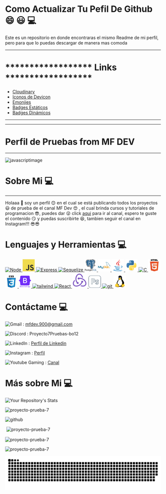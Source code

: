 # Como Actualizar Tu Pefil De Github 😄 😃 💻
Este es un repositorio en donde encontraras el mismo Readme de mi perfil, pero para que lo puedas descargar de manera mas comoda

---

# ****************** Links ******************
*  [Cloudinary](https://cloudinary.com/)
* [Iconos de Devicon](https://icongr.am/devicon)
* [Emonjies](https://gist.github.com/rxaviers/7360908)
* [Badges Estáticos](https://github.com/Ileriayo/markdown-badges)
* [Badges Dinámicos](https://shields.io/badges/static-badge)


---
---



# Perfil de Pruebas from MF DEV

---



<!-- Portada opcional -->
 ![javascriptimage](https://user-images.githubusercontent.com/94265654/210689025-267fa54d-6584-411a-b3e8-400820fa24fe.gif)

# Sobre Mi :computer:
---

Holaaa :wave: soy un perfil :blush: en el cual se está publicando todos los proyectos :smiley: de prueba de el canal MF Dev  :heart_eyes: , el cual brinda cursos y tutoriales de programacion :sunglasses:,
puedes dar  :stuck_out_tongue_winking_eye: click [aqui](https://www.youtube.com/channel/UC4r9fia857HbFKswu9YqaCg) para ir al canal, espero te guste el contenido :smirk: y puedas suscribirte :satisfied:, tambien seguir el canal en Instagram!!! :sunglasses::sunglasses:


# Lenguajes y Herramientas :computer:


<p align="left"> 
  <a href="#">
  <img src="https://icongr.am/devicon/nodejs-original-wordmark.svg?size=148&color=currentColor" alt="Node" width="60" height="40" />
 </a>
 
 <a href="https://developer.mozilla.org/en-US/docs/Web/JavaScript" target="_blank" rel="noreferrer">
    <img src="https://raw.githubusercontent.com/devicons/devicon/master/icons/javascript/javascript-original.svg" alt="javascript" width="40" height="40"/>
  </a>
 
 <a href="#">
  <img src="https://icongr.am/devicon/express-original-wordmark.svg?size=148&color=ffffff" alt="Express" width="60" height="40" />
 </a>
 <a href="#">
  <img src="https://icongr.am/devicon/sequelize-original.svg?size=148&color=currentColor" alt="Sequelize" width="40" height="40" />
 </a>
 
  <a href="https://www.postgresql.org" target="_blank" rel="noreferrer">
    <img src="https://raw.githubusercontent.com/devicons/devicon/master/icons/postgresql/postgresql-original-wordmark.svg" alt="postgresql" width="40" height="40"/>
  </a>
 
 <a href="https://www.mysql.com/" target="_blank" rel="noreferrer">
    <img src="https://raw.githubusercontent.com/devicons/devicon/master/icons/mysql/mysql-original-wordmark.svg" alt="mysql" width="40" height="40"/>
  </a>
 
 <a href="https://www.java.com" target="_blank" rel="noreferrer">
    <img src="https://raw.githubusercontent.com/devicons/devicon/master/icons/java/java-original.svg" alt="java" width="40" height="40"/>
  </a>
  <a href="https://www.python.org" target="_blank" rel="noreferrer">
    <img src="https://raw.githubusercontent.com/devicons/devicon/master/icons/python/python-original.svg" alt="python" width="40" height="40"/>
  </a>
 <a href="#">
  <img src="https://icongr.am/devicon/c-original.svg?size=137&color=currentColor" alt="C" width="40" height="40" />
 </a>
 
 
 <a href="https://www.w3.org/html/" target="_blank" rel="noreferrer">
    <img src="https://raw.githubusercontent.com/devicons/devicon/master/icons/html5/html5-original-wordmark.svg" alt="html5" width="40" height="40"/>
  </a>
 <a href="https://www.w3schools.com/css/" target="_blank" rel="noreferrer">
    <img src="https://raw.githubusercontent.com/devicons/devicon/master/icons/css3/css3-original-wordmark.svg" alt="css3" width="40" height="40"/>
  </a>
   <a href="https://getbootstrap.com" target="_blank" rel="noreferrer">
    <img src="https://raw.githubusercontent.com/devicons/devicon/master/icons/bootstrap/bootstrap-plain-wordmark.svg" alt="bootstrap" width="40" height="40"/>
  </a>
  
  <a href="https://tailwindcss.com/" target="_blank" rel="noreferrer">
    <img src="https://www.vectorlogo.zone/logos/tailwindcss/tailwindcss-icon.svg" alt="tailwind" width="40" height="40"/>
  </a>
 <a href="#">
  <img src="https://icongr.am/devicon/react-original.svg?size=148&color=currentColor" alt="React" width="40" height="40" />
 </a>
   <a href="#">
        <img src="https://raw.githubusercontent.com/sachinverma53121/sachinverma53121/master/icons/redux.png" width="50" height="50" alt="Redux" />
      </a>
   <a href="https://www.photoshop.com/en" target="_blank" rel="noreferrer">
    <img src="https://raw.githubusercontent.com/devicons/devicon/master/icons/photoshop/photoshop-line.svg" alt="photoshop" width="40" height="40"/>
 </a>

  <a href="https://git-scm.com/" target="_blank" rel="noreferrer">
    <img src="https://www.vectorlogo.zone/logos/git-scm/git-scm-icon.svg" alt="git" width="40" height="40"/>
  </a>
  
  <a href="https://www.linux.org/" target="_blank" rel="noreferrer">
    <img src="https://raw.githubusercontent.com/devicons/devicon/master/icons/linux/linux-original.svg" alt="linux" width="40" height="40"/>
  </a>

   <!-- <a href="https://www.linux.org/" target="_blank" rel="noreferrer">
    <img src="https://icongr.am/devicon/git-plain.svg?size=148&color=1205fa" alt="linux" width="40" height="40"/>
  </a> -->

</p>


# Contáctame :computer:

![Gmail](https://img.shields.io/badge/Gmail-D14836?style=for-the-badge&logo=gmail&logoColor=white) : <mfdev.900@gmail.com>

![Discord](https://img.shields.io/badge/Discord-%235865F2.svg?style=for-the-badge&logo=discord&logoColor=white) : Proyecto7Pruebas-bo12

![LinkedIn](https://img.shields.io/badge/linkedin-%230077B5.svg?style=for-the-badge&logo=linkedin&logoColor=white) : [Perfil de Linkedin](htpps://www.linkedin.com)

![Instagram](https://img.shields.io/badge/Instagram-%23E4405F.svg?style=for-the-badge&logo=Instagram&logoColor=white) : [Perfil](https://www.instagram.com/mf_dev_official/)

![Youtube Gaming](https://img.shields.io/badge/Youtube%20Gaming-FF0000?style=for-the-badge&logo=Youtubegaming&logoColor=white) : [Canal](https://www.youtube.com/channel/UC4r9fia857HbFKswu9YqaCg)

# Más sobre Mi :computer:

![Your Repository's Stats](https://github-readme-stats.vercel.app/api/top-langs/?username=proyecto-prueba-7&theme=blue-green)

<p align="left"> <img src="https://komarev.com/ghpvc/?username=proyecto-prueba-7&label=Profile%20views&color=0e75b6&style=flat" alt="proyecto-prueba-7" /> </p>

![github](https://img.shields.io/github/followers/proyecto-prueba-7?style=social)


<p>&nbsp;<img align="center" src="https://github-readme-stats.vercel.app/api?username=proyecto-prueba-7&show_icons=true&locale=en" alt="proyecto-prueba-7" /></p>





<p><img align="center" src="https://github-readme-streak-stats.herokuapp.com/?user=proyecto-prueba-7&" alt="proyecto-prueba-7" /></p>

<p align="left"><img src="https://github-profile-trophy.vercel.app/?username=proyecto-prueba-7&theme=gruvbox" alt="proyecto-prueba-7" /></p>

<picture align="center">
  <source media="(prefers-color-scheme: dark)" srcset="https://raw.githubusercontent.com/platane/platane/output/github-contribution-grid-snake-dark.svg">
  <source media="(prefers-color-scheme: light)" srcset="https://raw.githubusercontent.com/platane/platane/output/github-contribution-grid-snake.svg">
  <img alt="github contribution grid snake animation" src="https://raw.githubusercontent.com/platane/platane/output/github-contribution-grid-snake.svg">
</picture>
